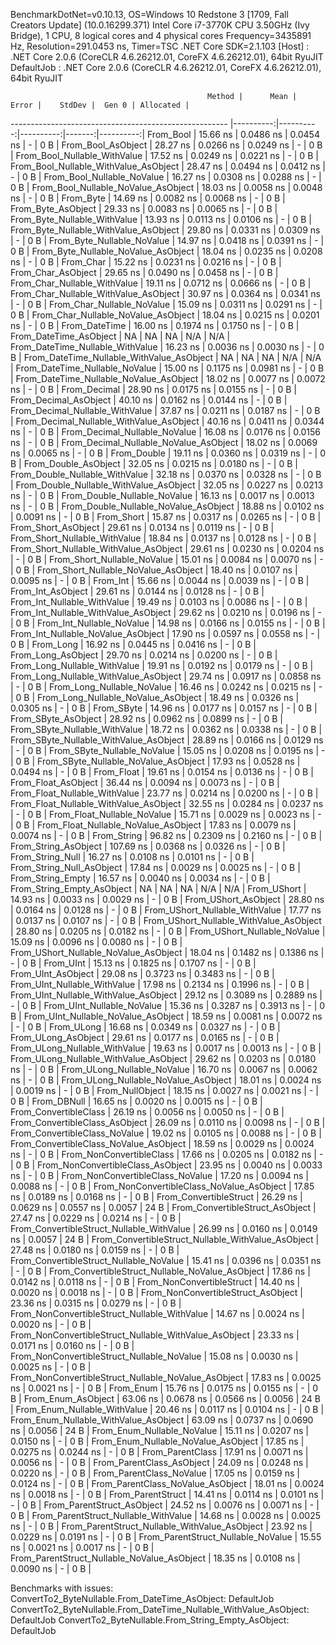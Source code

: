 
BenchmarkDotNet=v0.10.13, OS=Windows 10 Redstone 3 [1709, Fall Creators Update] (10.0.16299.371)
Intel Core i7-3770K CPU 3.50GHz (Ivy Bridge), 1 CPU, 8 logical cores and 4 physical cores
Frequency=3435891 Hz, Resolution=291.0453 ns, Timer=TSC
.NET Core SDK=2.1.103
  [Host]     : .NET Core 2.0.6 (CoreCLR 4.6.26212.01, CoreFX 4.6.26212.01), 64bit RyuJIT
  DefaultJob : .NET Core 2.0.6 (CoreCLR 4.6.26212.01, CoreFX 4.6.26212.01), 64bit RyuJIT


                                                Method |      Mean |     Error |    StdDev |  Gen 0 | Allocated |
------------------------------------------------------ |----------:|----------:|----------:|-------:|----------:|
                                             From_Bool |  15.66 ns | 0.0486 ns | 0.0454 ns |      - |       0 B |
                                    From_Bool_AsObject |  28.27 ns | 0.0266 ns | 0.0249 ns |      - |       0 B |
                          From_Bool_Nullable_WithValue |  17.52 ns | 0.0249 ns | 0.0221 ns |      - |       0 B |
                 From_Bool_Nullable_WithValue_AsObject |  28.47 ns | 0.0494 ns | 0.0412 ns |      - |       0 B |
                            From_Bool_Nullable_NoValue |  16.27 ns | 0.0308 ns | 0.0288 ns |      - |       0 B |
                   From_Bool_Nullable_NoValue_AsObject |  18.03 ns | 0.0058 ns | 0.0048 ns |      - |       0 B |
                                             From_Byte |  14.69 ns | 0.0082 ns | 0.0068 ns |      - |       0 B |
                                    From_Byte_AsObject |  29.33 ns | 0.0083 ns | 0.0065 ns |      - |       0 B |
                          From_Byte_Nullable_WithValue |  13.93 ns | 0.0113 ns | 0.0106 ns |      - |       0 B |
                 From_Byte_Nullable_WithValue_AsObject |  29.80 ns | 0.0331 ns | 0.0309 ns |      - |       0 B |
                            From_Byte_Nullable_NoValue |  14.97 ns | 0.0418 ns | 0.0391 ns |      - |       0 B |
                   From_Byte_Nullable_NoValue_AsObject |  18.04 ns | 0.0235 ns | 0.0208 ns |      - |       0 B |
                                             From_Char |  15.22 ns | 0.0231 ns | 0.0216 ns |      - |       0 B |
                                    From_Char_AsObject |  29.65 ns | 0.0490 ns | 0.0458 ns |      - |       0 B |
                          From_Char_Nullable_WithValue |  19.11 ns | 0.0712 ns | 0.0666 ns |      - |       0 B |
                 From_Char_Nullable_WithValue_AsObject |  30.97 ns | 0.0364 ns | 0.0341 ns |      - |       0 B |
                            From_Char_Nullable_NoValue |  15.09 ns | 0.0311 ns | 0.0291 ns |      - |       0 B |
                   From_Char_Nullable_NoValue_AsObject |  18.04 ns | 0.0215 ns | 0.0201 ns |      - |       0 B |
                                         From_DateTime |  16.00 ns | 0.1974 ns | 0.1750 ns |      - |       0 B |
                                From_DateTime_AsObject |        NA |        NA |        NA |    N/A |       N/A |
                      From_DateTime_Nullable_WithValue |  16.23 ns | 0.0036 ns | 0.0030 ns |      - |       0 B |
             From_DateTime_Nullable_WithValue_AsObject |        NA |        NA |        NA |    N/A |       N/A |
                        From_DateTime_Nullable_NoValue |  15.00 ns | 0.1175 ns | 0.0981 ns |      - |       0 B |
               From_DateTime_Nullable_NoValue_AsObject |  18.02 ns | 0.0077 ns | 0.0072 ns |      - |       0 B |
                                          From_Decimal |  28.90 ns | 0.0175 ns | 0.0155 ns |      - |       0 B |
                                 From_Decimal_AsObject |  40.10 ns | 0.0162 ns | 0.0144 ns |      - |       0 B |
                       From_Decimal_Nullable_WithValue |  37.87 ns | 0.0211 ns | 0.0187 ns |      - |       0 B |
              From_Decimal_Nullable_WithValue_AsObject |  40.16 ns | 0.0411 ns | 0.0344 ns |      - |       0 B |
                         From_Decimal_Nullable_NoValue |  16.08 ns | 0.0176 ns | 0.0156 ns |      - |       0 B |
                From_Decimal_Nullable_NoValue_AsObject |  18.02 ns | 0.0069 ns | 0.0065 ns |      - |       0 B |
                                           From_Double |  19.11 ns | 0.0360 ns | 0.0319 ns |      - |       0 B |
                                  From_Double_AsObject |  32.05 ns | 0.0215 ns | 0.0180 ns |      - |       0 B |
                        From_Double_Nullable_WithValue |  32.18 ns | 0.0370 ns | 0.0328 ns |      - |       0 B |
               From_Double_Nullable_WithValue_AsObject |  32.05 ns | 0.0227 ns | 0.0213 ns |      - |       0 B |
                          From_Double_Nullable_NoValue |  16.13 ns | 0.0017 ns | 0.0013 ns |      - |       0 B |
                 From_Double_Nullable_NoValue_AsObject |  18.88 ns | 0.0102 ns | 0.0091 ns |      - |       0 B |
                                            From_Short |  15.87 ns | 0.0317 ns | 0.0265 ns |      - |       0 B |
                                   From_Short_AsObject |  29.61 ns | 0.0134 ns | 0.0119 ns |      - |       0 B |
                         From_Short_Nullable_WithValue |  18.84 ns | 0.0137 ns | 0.0128 ns |      - |       0 B |
                From_Short_Nullable_WithValue_AsObject |  29.61 ns | 0.0230 ns | 0.0204 ns |      - |       0 B |
                           From_Short_Nullable_NoValue |  15.01 ns | 0.0084 ns | 0.0070 ns |      - |       0 B |
                  From_Short_Nullable_NoValue_AsObject |  18.40 ns | 0.0107 ns | 0.0095 ns |      - |       0 B |
                                              From_Int |  15.66 ns | 0.0044 ns | 0.0039 ns |      - |       0 B |
                                     From_Int_AsObject |  29.61 ns | 0.0144 ns | 0.0128 ns |      - |       0 B |
                           From_Int_Nullable_WithValue |  19.49 ns | 0.0103 ns | 0.0086 ns |      - |       0 B |
                  From_Int_Nullable_WithValue_AsObject |  29.62 ns | 0.0210 ns | 0.0196 ns |      - |       0 B |
                             From_Int_Nullable_NoValue |  14.98 ns | 0.0166 ns | 0.0155 ns |      - |       0 B |
                    From_Int_Nullable_NoValue_AsObject |  17.90 ns | 0.0597 ns | 0.0558 ns |      - |       0 B |
                                             From_Long |  16.92 ns | 0.0445 ns | 0.0416 ns |      - |       0 B |
                                    From_Long_AsObject |  29.70 ns | 0.0214 ns | 0.0200 ns |      - |       0 B |
                          From_Long_Nullable_WithValue |  19.91 ns | 0.0192 ns | 0.0179 ns |      - |       0 B |
                 From_Long_Nullable_WithValue_AsObject |  29.74 ns | 0.0917 ns | 0.0858 ns |      - |       0 B |
                            From_Long_Nullable_NoValue |  16.46 ns | 0.0242 ns | 0.0215 ns |      - |       0 B |
                   From_Long_Nullable_NoValue_AsObject |  18.49 ns | 0.0326 ns | 0.0305 ns |      - |       0 B |
                                            From_SByte |  14.96 ns | 0.0177 ns | 0.0157 ns |      - |       0 B |
                                   From_SByte_AsObject |  28.92 ns | 0.0962 ns | 0.0899 ns |      - |       0 B |
                         From_SByte_Nullable_WithValue |  18.72 ns | 0.0362 ns | 0.0338 ns |      - |       0 B |
                From_SByte_Nullable_WithValue_AsObject |  28.89 ns | 0.0166 ns | 0.0129 ns |      - |       0 B |
                           From_SByte_Nullable_NoValue |  15.05 ns | 0.0208 ns | 0.0195 ns |      - |       0 B |
                  From_SByte_Nullable_NoValue_AsObject |  17.93 ns | 0.0528 ns | 0.0494 ns |      - |       0 B |
                                            From_Float |  19.61 ns | 0.0154 ns | 0.0136 ns |      - |       0 B |
                                   From_Float_AsObject |  36.44 ns | 0.0094 ns | 0.0073 ns |      - |       0 B |
                         From_Float_Nullable_WithValue |  23.77 ns | 0.0214 ns | 0.0200 ns |      - |       0 B |
                From_Float_Nullable_WithValue_AsObject |  32.55 ns | 0.0284 ns | 0.0237 ns |      - |       0 B |
                           From_Float_Nullable_NoValue |  15.71 ns | 0.0029 ns | 0.0023 ns |      - |       0 B |
                  From_Float_Nullable_NoValue_AsObject |  17.83 ns | 0.0079 ns | 0.0074 ns |      - |       0 B |
                                           From_String |  96.82 ns | 0.2309 ns | 0.2160 ns |      - |       0 B |
                                  From_String_AsObject | 107.69 ns | 0.0368 ns | 0.0326 ns |      - |       0 B |
                                      From_String_Null |  16.27 ns | 0.0108 ns | 0.0101 ns |      - |       0 B |
                             From_String_Null_AsObject |  17.84 ns | 0.0029 ns | 0.0025 ns |      - |       0 B |
                                     From_String_Empty |  16.57 ns | 0.0040 ns | 0.0034 ns |      - |       0 B |
                            From_String_Empty_AsObject |        NA |        NA |        NA |    N/A |       N/A |
                                           From_UShort |  14.93 ns | 0.0033 ns | 0.0029 ns |      - |       0 B |
                                  From_UShort_AsObject |  28.80 ns | 0.0164 ns | 0.0128 ns |      - |       0 B |
                        From_UShort_Nullable_WithValue |  17.77 ns | 0.0137 ns | 0.0107 ns |      - |       0 B |
               From_UShort_Nullable_WithValue_AsObject |  28.80 ns | 0.0205 ns | 0.0182 ns |      - |       0 B |
                          From_UShort_Nullable_NoValue |  15.09 ns | 0.0096 ns | 0.0080 ns |      - |       0 B |
                 From_UShort_Nullable_NoValue_AsObject |  18.04 ns | 0.1482 ns | 0.1386 ns |      - |       0 B |
                                             From_UInt |  15.13 ns | 0.1825 ns | 0.1707 ns |      - |       0 B |
                                    From_UInt_AsObject |  29.08 ns | 0.3723 ns | 0.3483 ns |      - |       0 B |
                          From_UInt_Nullable_WithValue |  17.98 ns | 0.2134 ns | 0.1996 ns |      - |       0 B |
                 From_UInt_Nullable_WithValue_AsObject |  29.12 ns | 0.3089 ns | 0.2889 ns |      - |       0 B |
                            From_UInt_Nullable_NoValue |  15.36 ns | 0.3287 ns | 0.3913 ns |      - |       0 B |
                   From_UInt_Nullable_NoValue_AsObject |  18.59 ns | 0.0081 ns | 0.0072 ns |      - |       0 B |
                                            From_ULong |  16.68 ns | 0.0349 ns | 0.0327 ns |      - |       0 B |
                                   From_ULong_AsObject |  29.61 ns | 0.0177 ns | 0.0165 ns |      - |       0 B |
                         From_ULong_Nullable_WithValue |  19.63 ns | 0.0017 ns | 0.0013 ns |      - |       0 B |
                From_ULong_Nullable_WithValue_AsObject |  29.62 ns | 0.0203 ns | 0.0180 ns |      - |       0 B |
                           From_ULong_Nullable_NoValue |  16.70 ns | 0.0067 ns | 0.0062 ns |      - |       0 B |
                  From_ULong_Nullable_NoValue_AsObject |  18.01 ns | 0.0024 ns | 0.0019 ns |      - |       0 B |
                                       From_NullObject |  18.15 ns | 0.0027 ns | 0.0021 ns |      - |       0 B |
                                           From_DBNull |  16.65 ns | 0.0020 ns | 0.0015 ns |      - |       0 B |
                                 From_ConvertibleClass |  26.19 ns | 0.0056 ns | 0.0050 ns |      - |       0 B |
                        From_ConvertibleClass_AsObject |  26.09 ns | 0.0110 ns | 0.0098 ns |      - |       0 B |
                         From_ConvertibleClass_NoValue |  19.02 ns | 0.0105 ns | 0.0088 ns |      - |       0 B |
                From_ConvertibleClass_NoValue_AsObject |  18.59 ns | 0.0029 ns | 0.0024 ns |      - |       0 B |
                              From_NonConvertibleClass |  17.66 ns | 0.0205 ns | 0.0182 ns |      - |       0 B |
                     From_NonConvertibleClass_AsObject |  23.95 ns | 0.0040 ns | 0.0033 ns |      - |       0 B |
                      From_NonConvertibleClass_NoValue |  17.20 ns | 0.0094 ns | 0.0088 ns |      - |       0 B |
             From_NonConvertibleClass_NoValue_AsObject |  17.85 ns | 0.0189 ns | 0.0168 ns |      - |       0 B |
                                From_ConvertibleStruct |  26.29 ns | 0.0629 ns | 0.0557 ns | 0.0057 |      24 B |
                       From_ConvertibleStruct_AsObject |  27.47 ns | 0.0229 ns | 0.0214 ns |      - |       0 B |
             From_ConvertibleStruct_Nullable_WithValue |  26.99 ns | 0.0160 ns | 0.0149 ns | 0.0057 |      24 B |
    From_ConvertibleStruct_Nullable_WithValue_AsObject |  27.48 ns | 0.0180 ns | 0.0159 ns |      - |       0 B |
               From_ConvertibleStruct_Nullable_NoValue |  15.41 ns | 0.0396 ns | 0.0351 ns |      - |       0 B |
      From_ConvertibleStruct_Nullable_NoValue_AsObject |  17.86 ns | 0.0142 ns | 0.0118 ns |      - |       0 B |
                             From_NonConvertibleStruct |  14.40 ns | 0.0020 ns | 0.0018 ns |      - |       0 B |
                    From_NonConvertibleStruct_AsObject |  23.36 ns | 0.0315 ns | 0.0279 ns |      - |       0 B |
          From_NonConvertibleStruct_Nullable_WithValue |  14.67 ns | 0.0024 ns | 0.0020 ns |      - |       0 B |
 From_NonConvertibleStruct_Nullable_WithValue_AsObject |  23.33 ns | 0.0171 ns | 0.0160 ns |      - |       0 B |
            From_NonConvertibleStruct_Nullable_NoValue |  15.08 ns | 0.0030 ns | 0.0025 ns |      - |       0 B |
   From_NonConvertibleStruct_Nullable_NoValue_AsObject |  17.83 ns | 0.0025 ns | 0.0021 ns |      - |       0 B |
                                             From_Enum |  15.76 ns | 0.0175 ns | 0.0155 ns |      - |       0 B |
                                    From_Enum_AsObject |  63.06 ns | 0.0678 ns | 0.0566 ns | 0.0056 |      24 B |
                          From_Enum_Nullable_WithValue |  20.46 ns | 0.0117 ns | 0.0104 ns |      - |       0 B |
                 From_Enum_Nullable_WithValue_AsObject |  63.09 ns | 0.0737 ns | 0.0690 ns | 0.0056 |      24 B |
                            From_Enum_Nullable_NoValue |  15.11 ns | 0.0207 ns | 0.0150 ns |      - |       0 B |
                   From_Enum_Nullable_NoValue_AsObject |  17.85 ns | 0.0275 ns | 0.0244 ns |      - |       0 B |
                                      From_ParentClass |  17.91 ns | 0.0071 ns | 0.0056 ns |      - |       0 B |
                             From_ParentClass_AsObject |  24.09 ns | 0.0248 ns | 0.0220 ns |      - |       0 B |
                              From_ParentClass_NoValue |  17.05 ns | 0.0159 ns | 0.0124 ns |      - |       0 B |
                     From_ParentClass_NoValue_AsObject |  18.01 ns | 0.0024 ns | 0.0018 ns |      - |       0 B |
                                     From_ParentStruct |  14.41 ns | 0.0114 ns | 0.0101 ns |      - |       0 B |
                            From_ParentStruct_AsObject |  24.52 ns | 0.0076 ns | 0.0071 ns |      - |       0 B |
                  From_ParentStruct_Nullable_WithValue |  14.68 ns | 0.0028 ns | 0.0025 ns |      - |       0 B |
         From_ParentStruct_Nullable_WithValue_AsObject |  23.92 ns | 0.0229 ns | 0.0191 ns |      - |       0 B |
                    From_ParentStruct_Nullable_NoValue |  15.55 ns | 0.0021 ns | 0.0017 ns |      - |       0 B |
           From_ParentStruct_Nullable_NoValue_AsObject |  18.35 ns | 0.0108 ns | 0.0090 ns |      - |       0 B |

Benchmarks with issues:
  ConvertTo2_ByteNullable.From_DateTime_AsObject: DefaultJob
  ConvertTo2_ByteNullable.From_DateTime_Nullable_WithValue_AsObject: DefaultJob
  ConvertTo2_ByteNullable.From_String_Empty_AsObject: DefaultJob
